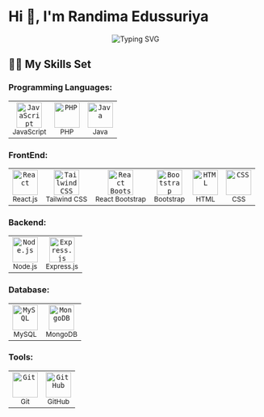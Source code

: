 # Hi 👋, I'm **Randima Edussuriya**

<p align="center">
  <img src="https://readme-typing-svg.herokuapp.com?font=Fira+Code&size=26&letterSpacing=4px&duration=3000&pause=1000&color=00FFFF&center=true&vCenter=true&width=500&lines=Full+Stack+Web+Developer" alt="Typing SVG" />
</p>

## 👨‍💻 My Skills Set

### Programming Languages:

<table>
  <tr>
    <td align="center">
        <code><img width="50" src="https://cdn.jsdelivr.net/gh/devicons/devicon@latest/icons/javascript/javascript-original.svg" alt="JavaScript" title="JavaScript"/></code><br/>
        <sup>JavaScript</sup>
    </td>
    <td align="center">
        <code><img width="50" src="https://cdn.jsdelivr.net/gh/devicons/devicon@latest/icons/php/php-original.svg" alt="PHP" title="PHP"/></code><br/>
        <sup>PHP</sup>
    </td>
    <td align="center">
        <code><img width="50" src="https://cdn.jsdelivr.net/gh/devicons/devicon@latest/icons/java/java-original.svg" alt="Java" title="Java"/></code><br/>
        <sup>Java</sup>
    </td>
  </tr>
</table>

### FrontEnd:

<table>
  <tr>
    <td align="center">
        <code><img width="50" src="https://cdn.jsdelivr.net/gh/devicons/devicon@latest/icons/react/react-original.svg" alt="React" title="React"/></code><br/>
        <sup>React.js</sup>
    </td>
    <td align="center">
        <code><img width="50" src="https://cdn.jsdelivr.net/gh/devicons/devicon@latest/icons/tailwindcss/tailwindcss-original.svg" alt="Tailwind CSS" title="Tailwind CSS"/></code><br/>
        <sup>Tailwind CSS</sup>
    </td>
    <td align="center">
        <code><img width="50" src="https://cdn.jsdelivr.net/gh/devicons/devicon@latest/icons/reactbootstrap/reactbootstrap-original.svg" alt="React Bootstrap" title="React Bootstrap"/></code><br/>
        <sup>React Bootstrap</sup>
    </td>
    <td align="center">
        <code><img width="50" src="https://cdn.jsdelivr.net/gh/devicons/devicon@latest/icons/bootstrap/bootstrap-original.svg" alt="Bootstrap" title="Bootstrap"/></code><br/>
        <sup>Bootstrap</sup>
    </td>
    <td align="center">
        <code><img width="50" src="https://cdn.jsdelivr.net/gh/devicons/devicon@latest/icons/html5/html5-original.svg" alt="HTML" title="HTML"/></code><br/>
        <sup>HTML</sup>
    </td>
    <td align="center">
        <code><img width="50" src="https://cdn.jsdelivr.net/gh/devicons/devicon@latest/icons/css3/css3-original.svg" alt="CSS" title="CSS"/></code><br/>
        <sup>CSS</sup>
    </td>
  </tr>
</table>

### Backend:

<table>
  <tr>
    <td align="center">
        <code><img width="50" src="https://www.vectorlogo.zone/logos/nodejs/nodejs-icon.svg" alt="Node.js" title="Node.js"/></code><br/>
        <sup>Node.js</sup>
    </td>
    <td align="center">
        <code><img width="50" src="https://raw.githubusercontent.com/marwin1991/profile-technology-icons/refs/heads/main/icons/express.png" alt="Express.js" title="Express.js"/></code><br/>
        <sup>Express.js</sup>
    </td>
  </tr>
</table>

### Database:

<table>
  <tr>
    <td align="center">
        <code><img width="50" src="https://cdn.jsdelivr.net/gh/devicons/devicon@latest/icons/mysql/mysql-original-wordmark.svg" alt="MySQL" title="MySQL"/></code><br/>
        <sup>MySQL</sup>
    </td>
    <td align="center">
        <code><img width="50" src="https://cdn.jsdelivr.net/gh/devicons/devicon@latest/icons/mongodb/mongodb-original.svg" alt="MongoDB" title="MongoDB"/></code><br/>
        <sup>MongoDB</sup>
    </td>
  </tr>
</table>

### Tools:

<table>
  <tr>
    <td align="center">
        <code><img width="50" src="https://cdn.jsdelivr.net/gh/devicons/devicon@latest/icons/git/git-original.svg" alt="Git" title="Git"/></code><br/>
        <sup>Git</sup>
    </td>
    <td align="center">
        <code><img width="50" src="https://cdn.jsdelivr.net/gh/devicons/devicon@latest/icons/github/github-original.svg" alt="GitHub" title="GitHub"/></code><br/>
        <sup>GitHub</sup>
    </td>
  </tr>
</table>
